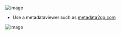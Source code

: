 ![image](https://github.com/user-attachments/assets/b9fcc632-32e2-4498-88bd-139cb0496c23)

- Use a metadataviewer such as [metadata2go.com](metadata2go.com)

![image](https://github.com/user-attachments/assets/68cdcab0-7c49-4403-be53-9dcc3f2d4588)
